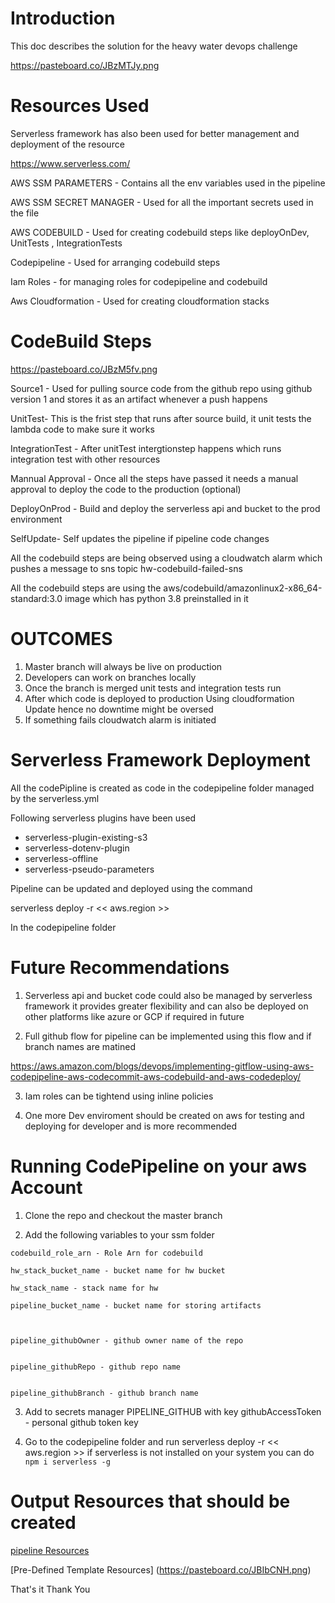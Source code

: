 # Introduction 

This doc describes the solution for the heavy water devops challenge 

https://pasteboard.co/JBzMTJy.png


# Resources Used


Serverless framework has also been used for better management and deployment of the resource

https://www.serverless.com/


AWS SSM PARAMETERS - Contains all the env variables used in the pipeline 

AWS SSM SECRET MANAGER - Used for all the important secrets used in the file

AWS CODEBUILD - Used for creating codebuild steps like deployOnDev, UnitTests , IntegrationTests

Codepipeline - Used for arranging codebuild steps 

Iam Roles - for managing roles for codepipeline and codebuild

Aws Cloudformation - Used for creating cloudformation stacks 


# CodeBuild Steps


https://pasteboard.co/JBzM5fv.png

Source1 -  Used for pulling source code from the github repo using github version 1 and stores it as an artifact whenever a push happens 

UnitTest- This is the frist step that  runs after source build, it unit tests the lambda code to make sure it works 

IntegrationTest  - After unitTest intergtionstep happens which runs integration test with other resources 

Mannual Approval - Once all the steps have passed it needs a manual approval to deploy the code to the production  (optional)

DeployOnProd - Build and deploy the serverless api and bucket to the prod environment 

SelfUpdate- Self updates the pipeline if pipeline code changes 


All the codebuild steps are being observed using a cloudwatch alarm which pushes a message to sns topic hw-codebuild-failed-sns

All the codebuild steps are using the aws/codebuild/amazonlinux2-x86_64-standard:3.0 image which  has python 3.8 preinstalled in it 


# OUTCOMES

1. Master branch will always be live on production
2. Developers can work on branches locally 
3. Once the branch is merged unit tests and integration tests run
4. After which code is deployed to production Using cloudformation  Update hence no downtime might be oversed 
5. If something fails cloudwatch alarm is initiated 

# Serverless Framework Deployment 

All the codePipline is created as code in the codepipeline folder managed by the serverless.yml 

Following serverless plugins have been used 

 - serverless-plugin-existing-s3
  - serverless-dotenv-plugin
  - serverless-offline 
  - serverless-pseudo-parameters


Pipeline can be updated and deployed using the command 

serverless deploy -r << aws.region >>

In the codepipeline folder 


# Future Recommendations

1)  Serverless api and bucket code could also be managed by serverless framework it provides greater flexibility and can also be deployed on other platforms like azure or GCP if required in future 

2) Full github flow for pipeline can be implemented using this flow and if branch names are matined 

https://aws.amazon.com/blogs/devops/implementing-gitflow-using-aws-codepipeline-aws-codecommit-aws-codebuild-and-aws-codedeploy/

3) Iam roles can be tightend using inline policies 

4) One more Dev enviroment should be created on aws for testing and deploying for developer and is more recommended 

# Running CodePipeline on your aws Account 


1. Clone the repo and checkout the master branch 

2. Add the following variables to your ssm folder

```
codebuild_role_arn - Role Arn for codebuild

hw_stack_bucket_name - bucket name for hw bucket 

hw_stack_name - stack name for hw

pipeline_bucket_name - bucket name for storing artifacts



pipeline_githubOwner - github owner name of the repo 


pipeline_githubRepo - github repo name


pipeline_githubBranch - github branch name 
```


3. Add to secrets manager PIPELINE_GITHUB with key githubAccessToken - personal github token key  

4. Go to the codepipeline folder and run serverless deploy -r << aws.region >> if serverless is not installed on your system you can do 
`npm i serverless -g`


# Output Resources that should be created

[pipeline Resources](https://pasteboard.co/JBI7fKV.png)

[Pre-Defined Template Resources] (https://pasteboard.co/JBIbCNH.png)

That's it Thank You 


